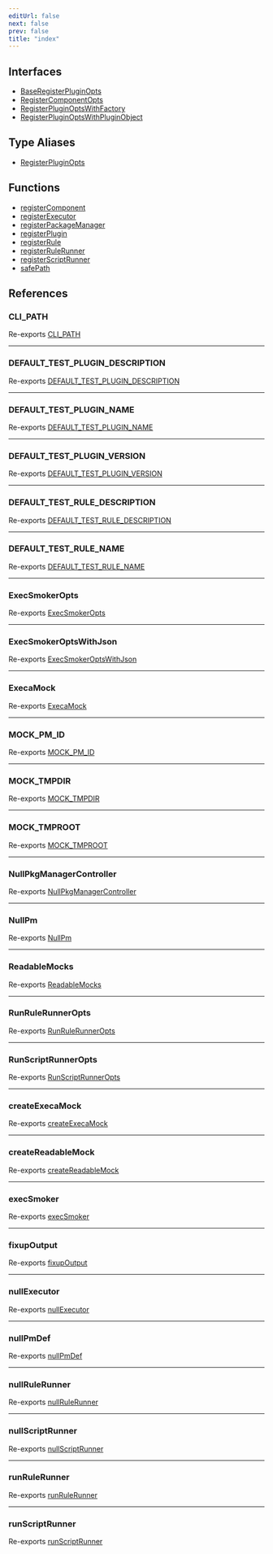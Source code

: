 ```yaml
---
editUrl: false
next: false
prev: false
title: "index"
---
```


## Interfaces

- [BaseRegisterPluginOpts](/api/midnight-smoker/test-util/index/interfaces/baseregisterpluginopts/)
- [RegisterComponentOpts](/api/midnight-smoker/test-util/index/interfaces/registercomponentopts/)
- [RegisterPluginOptsWithFactory](/api/midnight-smoker/test-util/index/interfaces/registerpluginoptswithfactory/)
- [RegisterPluginOptsWithPluginObject](/api/midnight-smoker/test-util/index/interfaces/registerpluginoptswithpluginobject/)

## Type Aliases

- [RegisterPluginOpts](/api/midnight-smoker/test-util/index/type-aliases/registerpluginopts/)

## Functions

- [registerComponent](/api/midnight-smoker/test-util/index/functions/registercomponent/)
- [registerExecutor](/api/midnight-smoker/test-util/index/functions/registerexecutor/)
- [registerPackageManager](/api/midnight-smoker/test-util/index/functions/registerpackagemanager/)
- [registerPlugin](/api/midnight-smoker/test-util/index/functions/registerplugin/)
- [registerRule](/api/midnight-smoker/test-util/index/functions/registerrule/)
- [registerRuleRunner](/api/midnight-smoker/test-util/index/functions/registerrulerunner/)
- [registerScriptRunner](/api/midnight-smoker/test-util/index/functions/registerscriptrunner/)
- [safePath](/api/midnight-smoker/test-util/index/functions/safepath/)

## References

### CLI\_PATH

Re-exports [CLI_PATH](/api/midnight-smoker/test-util/e2e/variables/cli_path/)

***

### DEFAULT\_TEST\_PLUGIN\_DESCRIPTION

Re-exports [DEFAULT_TEST_PLUGIN_DESCRIPTION](/api/midnight-smoker/test-util/constants/variables/default_test_plugin_description/)

***

### DEFAULT\_TEST\_PLUGIN\_NAME

Re-exports [DEFAULT_TEST_PLUGIN_NAME](/api/midnight-smoker/test-util/constants/variables/default_test_plugin_name/)

***

### DEFAULT\_TEST\_PLUGIN\_VERSION

Re-exports [DEFAULT_TEST_PLUGIN_VERSION](/api/midnight-smoker/test-util/constants/variables/default_test_plugin_version/)

***

### DEFAULT\_TEST\_RULE\_DESCRIPTION

Re-exports [DEFAULT_TEST_RULE_DESCRIPTION](/api/midnight-smoker/test-util/constants/variables/default_test_rule_description/)

***

### DEFAULT\_TEST\_RULE\_NAME

Re-exports [DEFAULT_TEST_RULE_NAME](/api/midnight-smoker/test-util/constants/variables/default_test_rule_name/)

***

### ExecSmokerOpts

Re-exports [ExecSmokerOpts](/api/midnight-smoker/test-util/e2e/interfaces/execsmokeropts/)

***

### ExecSmokerOptsWithJson

Re-exports [ExecSmokerOptsWithJson](/api/midnight-smoker/test-util/e2e/type-aliases/execsmokeroptswithjson/)

***

### ExecaMock

Re-exports [ExecaMock](/api/midnight-smoker/test-util/execa/interfaces/execamock/)

***

### MOCK\_PM\_ID

Re-exports [MOCK_PM_ID](/api/midnight-smoker/test-util/constants/variables/mock_pm_id/)

***

### MOCK\_TMPDIR

Re-exports [MOCK_TMPDIR](/api/midnight-smoker/test-util/constants/variables/mock_tmpdir/)

***

### MOCK\_TMPROOT

Re-exports [MOCK_TMPROOT](/api/midnight-smoker/test-util/constants/variables/mock_tmproot/)

***

### NullPkgManagerController

Re-exports [NullPkgManagerController](/api/midnight-smoker/test-util/null-controller/classes/nullpkgmanagercontroller/)

***

### NullPm

Re-exports [NullPm](/api/midnight-smoker/test-util/null-pkg-manager/classes/nullpm/)

***

### ReadableMocks

Re-exports [ReadableMocks](/api/midnight-smoker/test-util/execa/interfaces/readablemocks/)

***

### RunRuleRunnerOpts

Re-exports [RunRuleRunnerOpts](/api/midnight-smoker/test-util/null-rule-runner/interfaces/runrulerunneropts/)

***

### RunScriptRunnerOpts

Re-exports [RunScriptRunnerOpts](/api/midnight-smoker/test-util/null-script-runner/interfaces/runscriptrunneropts/)

***

### createExecaMock

Re-exports [createExecaMock](/api/midnight-smoker/test-util/execa/functions/createexecamock/)

***

### createReadableMock

Re-exports [createReadableMock](/api/midnight-smoker/test-util/execa/functions/createreadablemock/)

***

### execSmoker

Re-exports [execSmoker](/api/midnight-smoker/test-util/e2e/functions/execsmoker/)

***

### fixupOutput

Re-exports [fixupOutput](/api/midnight-smoker/test-util/e2e/functions/fixupoutput/)

***

### nullExecutor

Re-exports [nullExecutor](/api/midnight-smoker/test-util/null-executor/functions/nullexecutor/)

***

### nullPmDef

Re-exports [nullPmDef](/api/midnight-smoker/test-util/null-pkg-manager/variables/nullpmdef/)

***

### nullRuleRunner

Re-exports [nullRuleRunner](/api/midnight-smoker/test-util/null-rule-runner/functions/nullrulerunner/)

***

### nullScriptRunner

Re-exports [nullScriptRunner](/api/midnight-smoker/test-util/null-script-runner/functions/nullscriptrunner/)

***

### runRuleRunner

Re-exports [runRuleRunner](/api/midnight-smoker/test-util/null-rule-runner/functions/runrulerunner/)

***

### runScriptRunner

Re-exports [runScriptRunner](/api/midnight-smoker/test-util/null-script-runner/functions/runscriptrunner/)
